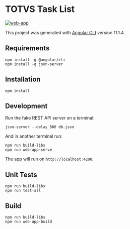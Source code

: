 # TOTVS Task List

[![web-app](https://img.shields.io/badge/demo-diegoavieira.github.io%2Ftotvs--task--list-yellowgreen)](https://diegoavieira.github.io/totvs-task-list)

This project was generated with [Angular CLI](https://github.com/angular/angular-cli) version 11.1.4.

## Requirements

```
npm install -g @angular/cli
npm install -g json-server
```

## Installation

```
npm install
```

## Development

Run the fake REST API server on a terminal:

```
json-server --delay 500 db.json
```

And in another terminal run:

```
npm run build-libs
npm run web-app-serve
```

The app will run on `http://localhost:4200`.

## Unit Tests

```
npm run build-libs
npm run test-all
```

## Build

```
npm run build-libs
npm run web-app-build
```
